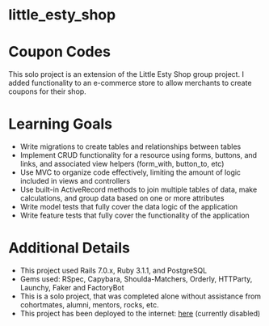 # little_esty_shop
# Coupon Codes

This solo project is an extension of the Little Esty Shop group project. I added functionality to an e-commerce store to allow merchants to create coupons for their shop.

# Learning Goals
 - Write migrations to create tables and relationships between tables
 - Implement CRUD functionality for a resource using forms, buttons, and links, and associated view helpers (form_with, button_to, etc)
 - Use MVC to organize code effectively, limiting the amount of logic included in views and controllers
 - Use built-in ActiveRecord methods to join multiple tables of data, make calculations, and group data based on one or more attributes
 - Write model tests that fully cover the data logic of the application
 - Write feature tests that fully cover the functionality of the application

# Additional Details
 - This project used Rails 7.0.x, Ruby 3.1.1, and PostgreSQL
 - Gems used: RSpec, Capybara, Shoulda-Matchers, Orderly, HTTParty, Launchy, Faker and FactoryBot
 - This is a solo project, that was completed alone without assistance from cohortmates, alumni, mentors, rocks, etc.
 - This project has been deployed to the internet: [here](<https://little-esty-shop-3rhm.onrender.com/>) (currently disabled) 
